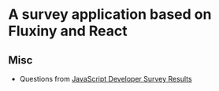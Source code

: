 # A survey application based on Fluxiny and React

## Misc

* Questions from [JavaScript Developer Survey Results](https://ponyfoo.com/articles/javascript-developer-survey-results)